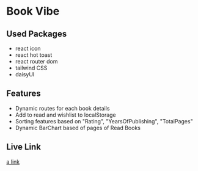 # Book Vibe

## Used Packages

- react icon
- react hot toast
- react router dom
- tailwind CSS
- daisyUI

## Features

- Dynamic routes for each book details
- Add to read and wishlist to localStorage
- Sorting features based on "Rating", "YearsOfPublishing", "TotalPages"
- Dynamic BarChart based of pages of Read Books

## Live Link

[a link](https://bookvibesbd.netlify.app/)
